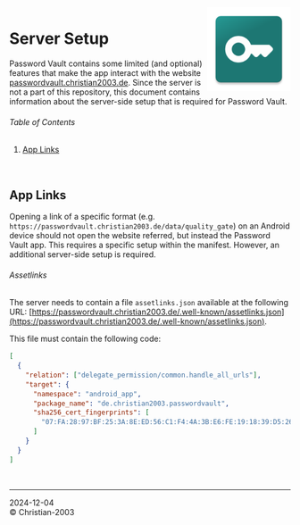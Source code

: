 <img src="../img/icon.png" height="150" align="right"/>

# Server Setup
Password Vault contains some limited (and optional) features that make the app interact with the website [passwordvault.christian2003.de](https://passwordvault.christian2003.de). Since the server is not a part of this repository, this document contains information about the server-side setup that is required for Password Vault.

###### Table of Contents
1. [App Links](#app-links)

<br/>

## App Links
Opening a link of a specific format (e.g. `https://passwordvault.christian2003.de/data/quality_gate`) on an Android device should not open the website referred, but instead the Password Vault app. This requires a specific setup within the manifest. However, an additional server-side setup is required.

###### Assetlinks
The server needs to contain a file `assetlinks.json` available at the following URL: [https://passwordvault.christian2003.de/.well-known/assetlinks.json](https://passwordvault.christian2003.de/.well-known/assetlinks.json).

This file must contain the following code:
```json
[
  {
    "relation": ["delegate_permission/common.handle_all_urls"],
    "target": {
      "namespace": "android_app",
      "package_name": "de.christian2003.passwordvault",
      "sha256_cert_fingerprints": [
        "07:FA:28:97:BF:25:3A:8E:ED:56:C1:F4:4A:3B:E6:FE:19:18:39:D5:26:9D:41:D1:75:2F:A1:B8:09:DB:15:76"
      ]
    }
  }
]
```

<br/>

***
2024-12-04  
&copy; Christian-2003
